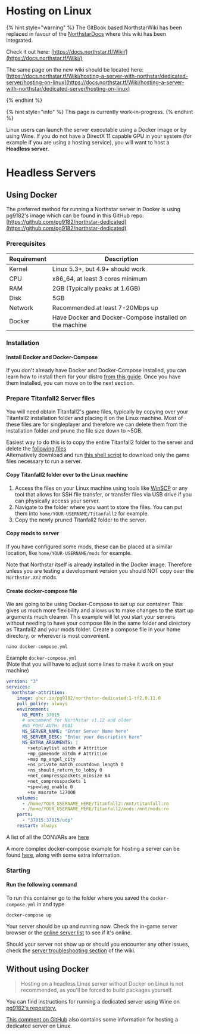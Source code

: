 # Hosting on Linux

{% hint style="warning" %}
The GitBook based NorthstarWiki has been replaced in favour of the [NorthstarDocs](https://docs.northstar.tf/) where this wiki has been integrated.

Check it out here: [https://docs.northstar.tf/Wiki/](https://docs.northstar.tf/Wiki/)

The same page on the new wiki should be located here: [https://docs.northstar.tf/Wiki/hosting-a-server-with-northstar/dedicated-server/hosting-on-linux](https://docs.northstar.tf/Wiki/hosting-a-server-with-northstar/dedicated-server/hosting-on-linux)

{% endhint %}

{% hint style="info" %}
This page is currently work-in-progress.
{% endhint %}

Linux users can launch the server executable using a Docker image or by using Wine.
If you do not have a DirectX 11 capable GPU in your system (for example if you are using a hosting service), you will want to host a **Headless server.**

# <a name="Headless_Servers">Headless Servers</a>

## Using Docker

The preferred method for running a Northstar server in Docker is using pg9182's image which can be found in this GitHub repo: [https://github.com/pg9182/northstar-dedicated](https://github.com/pg9182/northstar-dedicated)

### Prerequisites

| Requirement | Description                                             |
| ----------- | ------------------------------------------------------- |
| Kernel      | Linux 5.3+, but 4.9+ should work                        |
| CPU         | x86\_64, at least 3 cores minimum                       |
| RAM         | 2GB (Typically peaks at 1.6GB)                          |
| Disk        | 5GB                                                     |
| Network     | Recommended at least 7-20Mbps up                        |
| Docker      | Have Docker and Docker-Compose installed on the machine |

### Installation

#### Install Docker and Docker-Compose

If you don't already have Docker and Docker-Compose installed, you can learn how to install them for your distro [from this guide](https://docs.docker.com/engine/install/). Once you have them installed, you can move on to the next section.

### Prepare Titanfall2 Server files

You will need obtain Titanfall2's game files, typically by copying over your Titanfall2 installation folder and placing it on the Linux machine. Most of these files are for singleplayer and therefore we can delete them from the installation folder and prune the file size down to \~5GB.

Easiest way to do this is to copy the entire Titanfall2 folder to the server and delete the [following files](https://github.com/pg9182/northstar-dedicated#reducing-the-size-) \
Alternatively download and run [this shell script](https://gist.github.com/pg9182/9a962adbfc27e93237cd14e4523c9da8) to download only the game files necessary to run a server.

#### Copy Titanfall2 folder over to the Linux machine

1. Access the files on your Linux machine using tools like [WinSCP](https://winscp.net/eng/download.php) or any tool that allows for SSH file transfer, or transfer files via USB drive if you can physically access your server.
2. Navigate to the folder where you want to store the files. You can put them into `home/YOUR-USERNAME/Titanfall2` for example.
3. Copy the newly pruned Titanfall2 folder to the server.

#### Copy mods to server

If you have configured some mods, these can be placed at a similar location, like `home/YOUR-USERNAME/mods` for example.

Note that Northstar itself is already installed in the Docker image. Therefore unless you are testing a development version you should NOT copy over the `Northstar.XYZ` mods.

#### Create docker-compose file

We are going to be using Docker-Compose to set up our container. This gives us much more flexibility and allows us to make changes to the start up arguments much cleaner. This example will let you start your servers without needing to have your compose file in the same folder and directory as Titanfall2 and your mods folder. Create a compose file in your home directory, or wherever is most convenient.

```
nano docker-compose.yml
```

Example `docker-compose.yml` \
(Note that you will have to adjust some lines to make it work on your machine)

```yaml
version: "3"
services:
  northstar-attrition:
    image: ghcr.io/pg9182/northstar-dedicated:1-tf2.0.11.0
    pull_policy: always
    environment:
      NS_PORT: 37015
      # uncomment for Northstar v1.12 and older
      #NS_PORT_AUTH: 8081
      NS_SERVER_NAME: "Enter Server Name here"
      NS_SERVER_DESC: "Enter your description here"
      NS_EXTRA_ARGUMENTS: |
        +setplaylist aitdm # Attrition
        +mp_gamemode aitdm # Attrition
        +map mp_angel_city
        +ns_private_match_countdown_length 0
        +ns_should_return_to_lobby 0
        +net_compresspackets_minsize 64
        +net_compresspackets 1
        +spewlog_enable 0
        +sv_maxrate 127000
    volumes:
      - /home/YOUR_USERNAME_HERE/Titanfall2:/mnt/titanfall:ro
      - /home/YOUR_USERNAME_HERE/Titanfall2/mods:/mnt/mods:ro
    ports:
      - "37015:37015/udp"
    restart: always
```

A list of all the CONVARs are [here](../../hosting-a-server-with-northstar/dedicated-server#convars)

A more complex docker-compose example for hosting a server can be found [here](https://github.com/pg9182/northstar-dedicated#container), along with some extra information.

### Starting

#### Run the following command

To run this container go to the folder where you saved the `docker-compose.yml` in and type

```
docker-compose up
```

Your server should be up and running now. Check the in-game server browser or the [online server list](https://northstar.tf/servers) to see if it's online.

Should your server not show up or should you encounter any other issues, check the [server troubleshooting section](https://r2northstar.gitbook.io/r2northstar-wiki/hosting-a-server-with-northstar/troubleshooting) of the wiki.

## Without using Docker

> Hosting on a headless Linux server without Docker on Linux is not recommended, as you'll be forced to build packages yourself.

You can find instructions for running a dedicated server using Wine on [pg9182's repository.](https://github.com/pg9182/northstar-dedicated#running-with-wine)

[This comment on GitHub](https://github.com/R2Northstar/Northstar/issues/49#issuecomment-1001094694) also contains some information for hosting a dedicated server on Linux.
